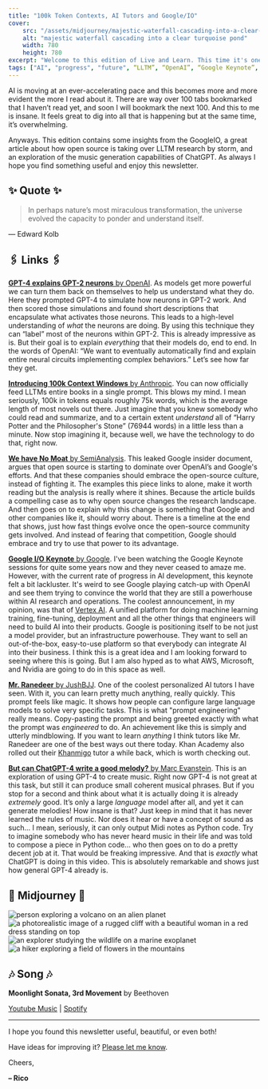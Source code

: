 ```yaml
---
title: "100k Token Contexts, AI Tutors and Google/IO"
cover:
    src: "/assets/midjourney/majestic-waterfall-cascading-into-a-clear-turquoise-pond.jpg"
    alt: "majestic waterfall cascading into a clear turquoise pond"
    width: 780
    height: 780
excerpt: "Welcome to this edition of Live and Learn. This time it's one of those editions, where the amount of things that have happened recently is simply incomprehensible.  I cut out so much that I would have liked to include in this edition… And still, this one grew beyond the 4-5 links that I try to set myself as a soft limit."
tags: ["AI", "progress", "future", “LLTM”, “OpenAI”, “Google Keynote”, “Google”, “Vertex AI”, “Anthropic”, “GPT-4”, “AI tutors”, “generative AI”]
---
```


AI is moving at an ever-accelerating pace and this becomes more and more evident the more I read about it. There are way over 100 tabs bookmarked that I haven’t read yet, and soon I will bookmark the next 100. And this to me is insane. It feels great to dig into all that is happening but at the same time, it’s overwhelming. 
 
Anyways. This edition contains some insights from the GoogleIO, a great article about how open source is taking over LLTM research by storm, and an exploration of the music generation capabilities of ChatGPT. As always I hope you find something useful and enjoy this newsletter.

## ✨ Quote ✨

> In perhaps nature’s most miraculous transformation, the universe evolved the capacity to ponder and understand itself. 

— Edward Kolb

## 🖇️ Links 🖇️

[**GPT-4 explains GPT-2 neurons** by OpenAI](https://openai.com/research/language-models-can-explain-neurons-in-language-models). As models get more powerful we can turn them back on themselves to help us understand what they do. Here they prompted GPT-4 to simulate how neurons in GPT-2 work. And then scored those simulations and found short descriptions that encapsulate what activates those neurons. This leads to a high-level understanding of *what* the neurons are doing. By using this technique they can “label” most of the neurons within GPT-2. This is already impressive as is. But their goal is to explain *everything* that their models do, end to end. In the words of OpenAI: “We want to eventually automatically find and explain entire neural circuits implementing complex behaviors.” Let’s see how far they get. 

[**Introducing 100k Context Windows** by Anthropic](https://www.anthropic.com/index/100k-context-windows). You can now officially feed LLTMs entire books in a single prompt. This blows my mind. I mean seriously, 100k in tokens equals roughly 75k words, which is the average length of most novels out there. Just imagine that you knew somebody who could read and summarize, and to a certain extent *understand* all of “Harry Potter and the Philosopher's Stone” (76944 words) in a little less than a minute. Now stop imagining it, because well, we have the technology to do that, right now.

[**We have No Moat** by SemiAnalysis](https://www.semianalysis.com/p/google-we-have-no-moat-and-neither). This leaked Google insider document, argues that open source is starting to dominate over OpenAI’s and Google's efforts. And that these companies should embrace the open-source culture, instead of fighting it. The examples this piece links to alone, make it worth reading but the analysis is really where it shines. Because the article builds a compelling case as to why open source changes the research landscape. And then goes on to explain why this change is something that Google and other companies like it, should worry about. There is a timeline at the end that shows, just how fast things evolve once the open-source community gets involved. And instead of fearing that competition, Google should embrace and try to use that power to its advantage.

[**Google I/O Keynote** by Google](https://youtu.be/cNfINi5CNbY). I've been watching the Google Keynote sessions for quite some years now and they never ceased to amaze me. However, with the current rate of progress in AI development, this keynote felt a bit lackluster. It's weird to see Google playing catch-up with OpenAI and see them trying to convince the world that they are still a powerhouse within AI research and operations. The coolest announcement, in my opinion, was that of [Vertex AI](https://cloud.google.com/blog/products/ai-machine-learning/google-cloud-launches-vertex-ai-unified-platform-for-mlops?hl=en). A unified platform for doing machine learning training, fine-tuning, deployment and all the other things that engineers will need to build AI into their products. Google is positioning itself to be not just a model provider, but an infrastructure powerhouse. They want to sell an out-of-the-box, easy-to-use platform so that everybody can integrate AI into their business. I think this is a great idea and I am looking forward to seeing where this is going. But I am also hyped as to what AWS, Microsoft, and Nvidia are going to do in this space as well.  

[**Mr. Ranedeer** by JushBJJ](https://github.com/JushBJJ/Mr.-Ranedeer-AI-Tutor). One of the coolest personalized AI tutors I have seen. With it, you can learn pretty much anything, really quickly. This prompt feels like magic. It shows how people can configure large language models to solve very specific tasks. This is what "prompt engineering" really means. Copy-pasting the prompt and being greeted exactly with what the prompt was *engineered* to do. An achievement like this is simply and utterly mindblowing. If you want to learn *anything* I think tutors like Mr. Ranedeer are one of the best ways out there today. Khan Academy also rolled out their [Khanmigo](https://www.khanacademy.org/khan-labs)  tutor a while back, which is worth checking out.

[**But can ChatGPT-4 write a good melody?** by Marc Evanstein](https://www.youtube.com/watch?v=d_7EsKcn8nw). This is an exploration of using GPT-4 to create music. Right now GPT-4 is not great at this task, but still it can produce small coherent musical phrases. But if you stop for a second and think about what it is actually doing it is already *extremely* good. It’s only a large *language* model after all, and yet it can generate melodies! How insane is that? Just keep in mind that it has never learned the rules of music. Nor does it hear or have a concept of sound as such... I mean, seriously, it can only output Midi notes as Python code. Try to imagine somebody who has never heard music in their life and was told to compose a piece in Python code... who then goes on to do a pretty decent job at it. That would be freaking impressive. And that is *exactly* what ChatGPT is doing in this video. This is absolutely remarkable and shows just how general GPT-4 already is.

## 🌌 Midjourney 🌌

![person exploring a volcano on an alien planet](/assets/midjourney/person-exploring-a-volcano-on-an-alien-planet.jpg)
![a photorealistic image of a rugged cliff with a beautiful woman in a red dress standing on top](/assets/midjourney/a-photorealistic-image-of-a-rugged-cliff-with-a-beautiful-woman-in-a-red-dress-standing-on-top.jpg)
![an explorer studying the wildlife on a marine exoplanet](/assets/midjourney/an-explorer-studying-the-wildlife-on-a-marine-exoplanet.jpg)
![a hiker exploring a field of flowers in the mountains](/assets/midjourney/a-hiker-exploring-a-field-of-flowers-in-the-mountains.jpg)



## 🎶 Song 🎶

**Moonlight Sonata, 3rd Movement** by Beethoven

[Youtube Music](https://music.youtube.com/watch?v=BV7RkEL6oRc) | [Spotify](https://open.spotify.com/track/6jBT9MBVjX4kZ68IV6wHnH) 

---

I hope you found this newsletter useful, beautiful, or even both!

Have ideas for improving it? [Please let me know](https://airtable.com/shro1VeyG4lkNXkx2). 

Cheers,

**– Rico**
